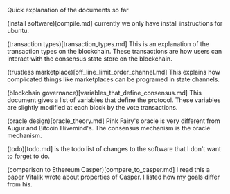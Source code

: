 Quick explanation of the documents so far

(install software)[compile.md] currently we only have install instructions for ubuntu.

(transaction types)[transaction_types.md] This is an explanation of the transaction types on the blockchain. These transactions are how users can interact with the consensus state store on the blockchain.

(trustless marketplace)[off_line_limit_order_channel.md] This explains how complicated things like marketplaces can be programed in state channels.

(blockchain governance)[variables_that_define_consensus.md] This document gives a list of variables that define the protocol. These variables are slightly modified at each block by the vote transactions.

(oracle design)[oracle_theory.md] Pink Fairy's oracle is very different from Augur and Bitcoin Hivemind's. The consensus mechanism is the oracle mechanism.

(todo)[todo.md] is the todo list of changes to the software that I don't want to forget to do.

(comparison to Ethereum Casper)[compare_to_casper.md] I read this a paper Vitalik wrote about properties of Casper. I listed how my goals differ from his.
